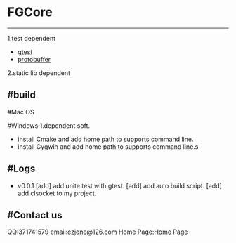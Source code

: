 # FGCore
---------------------------------------------------------------------

1.test dependent

* [gtest](https://github.com/czjone/gtest-1.git) 
* [protobuffer](https://github.com/czjone/protobuffer.git)

2.static lib dependent

#build
---------------------------------------------------------------------

#Mac OS

#Windows
1.dependent soft.
* install Cmake and add home path to supports command line.
* install Cygwin and add home path to supports command line.s

#Logs
---------------------------------------------------------------------
* v0.0.1
[add] add unite test with gtest.
[add] add auto build script.
[add] add clsocket to my project.

#Contact us
---------------------------------------------------------------------
QQ:371741579
email:czjone@126.com
Home Page:[Home Page](https://czjone.cnblogs.com)

